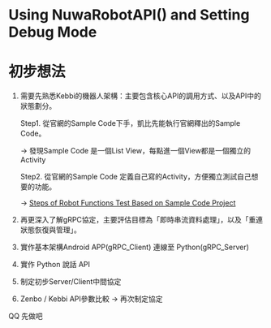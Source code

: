 # Using NuwaRobotAPI() and Setting Debug Mode

# 初步想法

1.  需要先熟悉Kebbi的機器人架構：主要包含核心API的調用方式、以及API中的狀態劃分。 
    
    Step1. 從官網的Sample Code下手，凱比先能執行官網釋出的Sample Code。
    
    → 發現Sample Code 是一個List View，每點進一個View都是一個獨立的Activity
    
    Step2. 從官網的Sample Code 定義自己寫的Activity，方便獨立測試自己想要的功能。
    
    → [Steps of Robot Functions Test Based on Sample Code Project](Steps%20of%20Robot%20Functions%20Test%20Based%20on%20Sample%20Code%2018adbb087c0645678e163c4e72b73b5f.md)
    
2. 再更深入了解gRPC協定，主要評估目標為「即時串流資料處理」，以及「重連狀態恢復與管理」。
3. 實作基本架構Android APP(gRPC_Client) 連線至 Python(gRPC_Server)
4. 實作 Python 說話 API
5. 制定初步Server/Client中間協定
6. Zenbo / Kebbi API參數比較 → 再次制定協定

QQ 先做吧